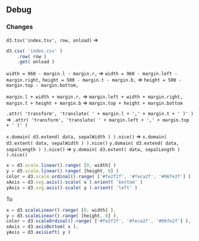 ## Debug

### Changes
`d3.tsv('index.tsv', row, onload)` =>
```javascript
d3.csv( 'index.csv' )
	.row( row )
	.get( onload )
```

`width = 960 - margin.l - margin.r,` => `width = 960 - margin.left - margin.right,`
`height = 500 - margin.t - margin.b,` => `height = 500 - margin.top - margin.bottom,`

`margin.l + width + margin.r,` => `margin.left + width + margin.right,`
`margin.t + height + margin.b` => `margin.top + height + margin.bottom`

`.attr( 'transform', 'translate( ' + margin.l + ',' + margin.t + ' )' )` => `.attr( 'transform', 'translate( ' + margin.left + ',' + margin.top + ' )' )`

`x.domain( d3.extend( data, sepalWidth ) ).nice()` => `x.domain( d3.extent( data, sepalWidth ) ).nice()`
`y.domain( d3.extend( data, sepalLength ) ).nice()` => `y.domain( d3.extent( data, sepalLength ) ).nice()`


```javascript
x = d3.scale.linear().range( [0, width] )
y = d3.scale.linear().range( [height, 0] )
color = d3.scale.ordinal().range( ['#fe2f2f', '#feca2f', '#96fe2f'] )
xAxis = d3.svg.axis().scale( x ).orient( 'bottom' )
yAxis = d3.svg.axis().scale( y ).orient( 'left' )
```

To

```javascript
x = d3.scaleLinear().range( [0, width] ),
y = d3.scaleLinear().range( [height, 0] ),
color = d3.scaleOrdinal().range( ['#fe2f2f', '#feca2f', '#96fe2f'] ),
xAxis = d3.axisBottom( x ),
yAxis = d3.axisLeft( y )
```
